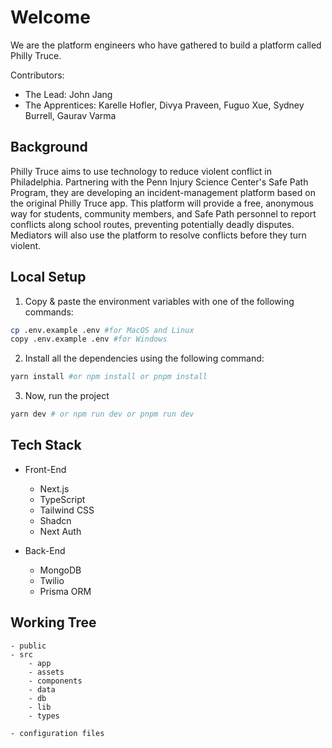 # Welcome

We are the platform engineers who have gathered to build a platform called Philly Truce.

Contributors:

- The Lead: John Jang
- The Apprentices: Karelle Hofler, Divya Praveen, Fuguo Xue, Sydney Burrell, Gaurav Varma

## Background

Philly Truce aims to use technology to reduce violent conflict in Philadelphia. Partnering with the Penn Injury Science Center's Safe Path Program, they are developing an incident-management platform based on the original Philly Truce app. This platform will provide a free, anonymous way for students, community members, and Safe Path personnel to report conflicts along school routes, preventing potentially deadly disputes. Mediators will also use the platform to resolve conflicts before they turn violent.

## Local Setup

1. Copy & paste the environment variables with one of the following commands:

```bash
cp .env.example .env #for MacOS and Linux
copy .env.example .env #for Windows
```

2. Install all the dependencies using the following command:

```bash
yarn install #or npm install or pnpm install
```

3. Now, run the project

```bash
yarn dev # or npm run dev or pnpm run dev
```

## Tech Stack

- Front-End

  - Next.js
  - TypeScript
  - Tailwind CSS
  - Shadcn
  - Next Auth

- Back-End
  - MongoDB
  - Twilio
  - Prisma ORM

## Working Tree

```
- public
- src
    - app
    - assets
    - components
    - data
    - db
    - lib
    - types

- configuration files
```
